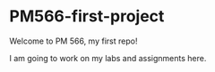 # PM566-first-project

Welcome to PM 566, my first repo!

I am going to work on my labs and assignments here.
